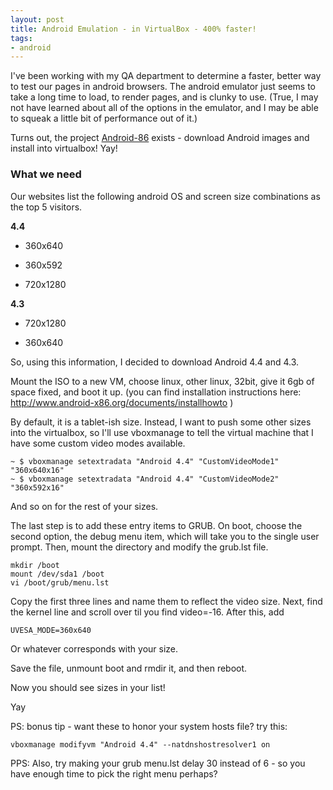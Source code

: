 ```yaml
---
layout: post
title: Android Emulation - in VirtualBox - 400% faster!
tags:
- android
---
```


I've been working with my QA department to determine a faster, better way to test our pages in android browsers.  The android emulator just seems to take a long time to load, to render pages, and is clunky to use.  (True, I may not have learned about all of the options in the emulator, and I may be able to squeak a little bit of performance out of it.)  

Turns out, the project [Android-86](http://www.android-x86.org) exists - download Android images and install into virtualbox!  Yay!

### What we need

Our websites list the following android OS and screen size combinations as the top 5 visitors.  

**4.4**

  * 360x640

  * 360x592

  * 720x1280

**4.3**

  * 720x1280

  * 360x640

So, using this information, I decided to download Android 4.4 and 4.3.

Mount the ISO to a new VM, choose linux, other linux, 32bit, give it 6gb of space fixed, and boot it up.  (you can find installation instructions here: http://www.android-x86.org/documents/installhowto )

By default, it is a tablet-ish size.  Instead, I want to push some other sizes into the virtualbox, so I'll use vboxmanage to tell the virtual machine that I have some custom video modes available.
    
    ~ $ vboxmanage setextradata "Android 4.4" "CustomVideoMode1" "360x640x16"
    ~ $ vboxmanage setextradata "Android 4.4" "CustomVideoMode2" "360x592x16"
    
And so on for the rest of your sizes.

The last step is to add these entry items to GRUB.  On boot, choose the second option, the debug menu item, which will take you to the single user prompt.  Then, mount the directory and modify the grub.lst file.
    
    mkdir /boot
    mount /dev/sda1 /boot
    vi /boot/grub/menu.lst
    
Copy the first three lines and name them to reflect the video size.  Next, find the kernel line and scroll over til you find video=-16.  After this, add 

    UVESA_MODE=360x640 
    
Or whatever corresponds with your size.

Save the file, unmount boot and rmdir it, and then reboot.

Now you should see sizes in your list!

Yay

PS: bonus tip - want these to honor your system hosts file?  try this:

    vboxmanage modifyvm "Android 4.4" --natdnshostresolver1 on
    
PPS: Also, try making your grub menu.lst delay 30 instead of 6 - so you have enough time to pick the right menu perhaps?
